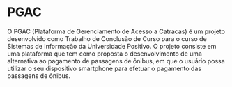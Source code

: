 # PGAC

O PGAC (Plataforma de Gerenciamento de Acesso a Catracas) é um projeto desenvolvido como Trabalho de Conclusão de Curso para o curso de Sistemas de Informação da Universidade Positivo. O projeto consiste em uma plataforma que tem como proposta o desenvolvimento de uma alternativa ao pagamento de passagens de ônibus, em que o usuário possa utilizar o seu dispositivo smartphone para efetuar o pagamento das passagens de ônibus. 
